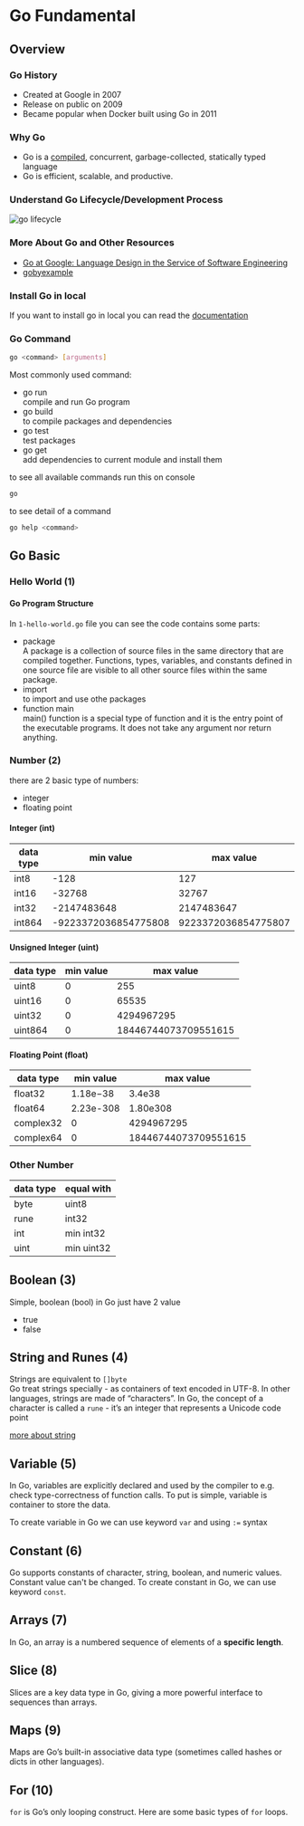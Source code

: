 # Go Fundamental
## Overview
### Go History
- Created at Google in 2007
- Release on public on 2009
- Became popular when Docker built using Go in 2011

### Why Go
- Go is a [compiled](https://www.guru99.com/difference-compiler-vs-interpreter.html#:~:text=Compiler%20transforms%20code%20written%20in,while%20interpreted%20code%20runs%20slower.), concurrent, garbage-collected, statically typed language
- Go is efficient, scalable, and productive. 


### Understand Go Lifecycle/Development Process
![go lifecycle](assets/go-lifecycle.draw)

### More About Go and Other Resources
- [Go at Google: Language Design in the Service of Software Engineering](https://talks.golang.org/2012/splash.article)
- [gobyexample](https://gobyexample.com/)

### Install Go in local
If you want to install go in local you can read the [documentation](https://go.dev/doc/install) 

### Go Command
```sh
go <command> [arguments]
```
Most commonly used command:
- go run
  <br> compile and run Go program
- go build
  <br> to compile packages and dependencies
- go test
  <br> test packages
- go get
  </br> add dependencies to current module and install them

to see all available commands run this on console
```sh
go
```
to see detail of a command
```sh
go help <command>
```

## Go Basic
### Hello World (1)
#### Go Program Structure
In `1-hello-world.go` file you can see the code contains some parts:
- package
  <br> A package is a collection of source files in the same directory that are compiled together. Functions, types, variables, and constants defined in one source file are visible to all other source files within the same package.
- import
  <br> to import and use othe packages
- function main
  <br> main() function is a special type of function and it is the entry point of the executable programs. It does not take any argument nor return anything. 


### Number (2)
there are 2 basic type of numbers:
- integer
- floating point

#### Integer (int)
|data type|min value|max value|
|-|-|-|
|int8|-128|127|
|int16|-32768|32767|
|int32|-2147483648|2147483647|
|int864|-9223372036854775808|9223372036854775807|


#### Unsigned Integer (uint)
data type|min value|max value|
|-|-|-|
|uint8|0|255|
|uint16|0|65535|
|uint32|0|4294967295|
|uint864|0|18446744073709551615|

#### Floating Point (float)
data type|min value|max value|
|-|-|-|
|float32|1.18e−38|3.4e38|
|float64|2.23e-308|1.80e308|
|complex32|0|4294967295|
|complex64|0|18446744073709551615|

### Other Number
|data type|equal with|
|-|-|
|byte|uint8|
|rune|int32|
|int|min int32|
|uint|min uint32|

## Boolean (3)
Simple, boolean (bool) in Go just have 2 value
- true
- false

## String and Runes (4)
Strings are equivalent to `[]byte`
<br>
Go treat strings specially - as containers of text encoded in UTF-8. In other languages, strings are made of “characters”. In Go, the concept of a character is called a `rune` - it’s an integer that represents a Unicode code point

[more about string](https://go.dev/blog/strings)

## Variable (5)
In Go, variables are explicitly declared and used by the compiler to e.g. check type-correctness of function calls.
To put is simple, variable is container to store the data.

To create variable in Go we can use keyword `var` and using `:=` syntax

## Constant (6)
Go supports constants of character, string, boolean, and numeric values.
Constant value can't be changed.
To create constant in Go, we can use keyword `const`.

## Arrays (7)
In Go, an array is a numbered sequence of elements of a **specific length**.

## Slice (8)
Slices are a key data type in Go, giving a more powerful interface to sequences than arrays.

## Maps (9)
Maps are Go’s built-in associative data type (sometimes called hashes or dicts in other languages).

## For (10)
`for` is Go’s only looping construct. Here are some basic types of `for` loops.
